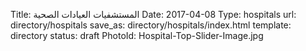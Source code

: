 Title:          المستشفيات العيادات الصحية 
Date:           2017-04-08
Type:           hospitals
url:            directory/hospitals
save_as:        directory/hospitals/index.html
template:       directory
status:         draft
PhotoId:        Hospital-Top-Slider-Image.jpg
